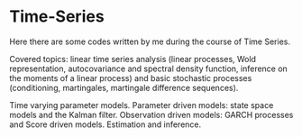 # Time-Series

Here there are some codes written by me during the course of Time Series.

Covered topics: linear time series analysis (linear processes, Wold representation, autocovariance and spectral density function, inference on the moments of a linear process) and basic stochastic processes (conditioning, martingales, martingale difference sequences).

Time varying parameter models. Parameter driven models: state space models and the Kalman filter. Observation driven models:  GARCH processes and Score driven models. Estimation and inference.
